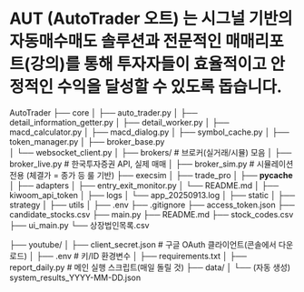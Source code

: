 
# AUT (AutoTrader 오트) 는 시그널 기반의 자동매수매도 솔루션과 전문적인 매매리포트(강의)를 통해 투자자들이 효율적이고 안정적인 수익을 달성할 수 있도록 돕습니다.

AutoTrader
├── core
│   ├── auto_trader.py
│   ├── detail_information_getter.py
│   ├── detail_worker.py
│   ├── macd_calculator.py
│   ├── macd_dialog.py
│   ├── symbol_cache.py
│   ├── token_manager.py
│   ├── broker_base.py          
│   └── websocket_client.py
│
├── brokers/                    # 브로커(실거래/시뮬) 모음
│   ├── broker_live.py          # 한국투자증권 API, 실제 매매
│   ├── broker_sim.py           # 시뮬레이션 전용 (체결가 = 종가 등 룰 기반)
├── execsim
│
├── trade_pro
│   ├── __pycache__
│   ├── adapters
│   ├── entry_exit_monitor.py
│   └── README.md
│
├── kiwoom_api_token
│
├── logs
│   └── app_20250913.log
│
├── static
│
├── strategy
│
├── utils
│
├── .env
├── .gitignore
├── access_token.json
├── candidate_stocks.csv
├── main.py
├── README.md
├── stock_codes.csv
├── ui_main.py
└── 상장법인목록.csv

├── youtube/
│   ├── client_secret.json         # 구글 OAuth 클라이언트(콘솔에서 다운로드)
│   ├── .env                       # 키/ID 환경변수
│   ├── requirements.txt
│   ├── report_daily.py               # 메인 실행 스크립트(매일 돌릴 것)
├── data/
│   └── (자동 생성) system_results_YYYY-MM-DD.json
